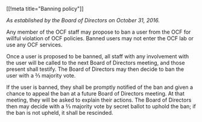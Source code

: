 [[!meta title="Banning policy"]]

_As established by the Board of Directors on October 31, 2016._

Any member of the OCF staff may propose to ban a user from the OCF for willful
violation of OCF policies. Banned users may not enter the OCF lab or use any
OCF services.

Once a user is proposed to be banned, all staff with any involvement with the
user will be called to the next Board of Directors meeting, and those present
shall testify. The Board of Directors may then decide to ban the user with a ⅔
majority vote.

If the user is banned, they shall be promptly notified of the ban and given a
chance to appeal the ban at a future Board of Directors meeting. At that
meeting, they will be asked to explain their actions. The Board of Directors
then may decide with a ⅔ majority vote by secret ballot to uphold the ban; if
the ban is not upheld, it shall be rescinded.
